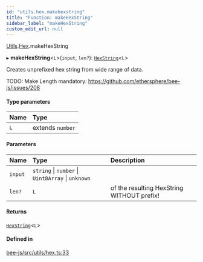 ```yaml
---
id: "utils.hex.makehexstring"
title: "Function: makeHexString"
sidebar_label: "makeHexString"
custom_edit_url: null
---
```


[Utils](../modules/utils.md).[Hex](../modules/utils.hex.md).makeHexString

▸ **makeHexString**<`L`\>(`input`, `len?`): [`HexString`](../types/utils.hex.hexstring.md)<`L`\>

Creates unprefixed hex string from wide range of data.

TODO: Make Length mandatory: https://github.com/ethersphere/bee-js/issues/208

#### Type parameters

| Name | Type |
| :------ | :------ |
| `L` | extends `number` |

#### Parameters

| Name | Type | Description |
| :------ | :------ | :------ |
| `input` | `string` \| `number` \| `Uint8Array` \| `unknown` |  |
| `len?` | `L` | of the resulting HexString WITHOUT prefix! |

#### Returns

[`HexString`](../types/utils.hex.hexstring.md)<`L`\>

#### Defined in

[bee-js/src/utils/hex.ts:33](https://github.com/ethersphere/bee-js/blob/74056cb/src/utils/hex.ts#L33)

